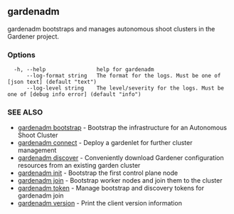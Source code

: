 ## gardenadm

gardenadm bootstraps and manages autonomous shoot clusters in the Gardener project.

### Options

```
  -h, --help                help for gardenadm
      --log-format string   The format for the logs. Must be one of [json text] (default "text")
      --log-level string    The level/severity for the logs. Must be one of [debug info error] (default "info")
```

### SEE ALSO

* [gardenadm bootstrap](gardenadm_bootstrap.md)	 - Bootstrap the infrastructure for an Autonomous Shoot Cluster
* [gardenadm connect](gardenadm_connect.md)	 - Deploy a gardenlet for further cluster management
* [gardenadm discover](gardenadm_discover.md)	 - Conveniently download Gardener configuration resources from an existing garden cluster
* [gardenadm init](gardenadm_init.md)	 - Bootstrap the first control plane node
* [gardenadm join](gardenadm_join.md)	 - Bootstrap worker nodes and join them to the cluster
* [gardenadm token](gardenadm_token.md)	 - Manage bootstrap and discovery tokens for gardenadm join
* [gardenadm version](gardenadm_version.md)	 - Print the client version information

